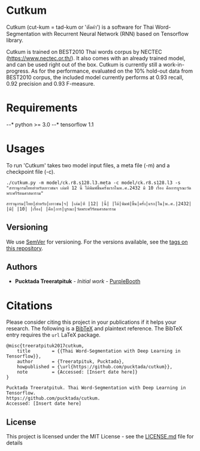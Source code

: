 # Cutkum
Cutkum (cut-kum = tad-kum or 'ตัดคำ') is a software for Thai Word-Segmentation with Recurrent Neural Network (RNN) based on Tensorflow library. 

Cutkum is trained on BEST2010 Thai words corpus by NECTEC (https://www.nectec.or.th/). It also comes with an already trained model, and can be used right out of the box. Cutkum is currently still a work-in-progress. As for the performance, evaluated on the 10% hold-out data from BEST2010 corpus, the included model currently performs at 0.93 recall, 0.92 precision and 0.93 F-measure. 

# Requirements
--* python >= 3.0
--* tensorflow 1.1

# Usages
To run 'Cutkum' takes two model input files, a meta file (-m) and a checkpoint file (-c). 

```
./cutkum.py -m model/ck.r8.s128.l3.meta -c model/ck.r8.s128.l3 -s "สารานุกรมไทยสำหรับเยาวชนฯ เล่มที 12 นี้ ได้พิมพ์ขึ้นครั้งแรกในพ.ศ.2432 มี 10 เรื่อง คือการบูรณะวัดพระศรีรัตนศาสดาราม"

สารานุกรม|ไทย|สำหรับ|เยาวชน|ฯ| |เล่ม|ที |12| |นี้| |ได้|พิมพ์|ขึ้น|ครั้ง|แรก|ใน|พ.ศ.|2432| |มี| |10| |เรื่อง| |คือ|การ|บูรณะ|วัดพระศรีรัตนศาสดาราม
```

## Versioning

We use [SemVer](http://semver.org/) for versioning. For the versions available, see the [tags on this repository](https://github.com/your/project/tags). 

## Authors

* **Pucktada Treeratpituk** - *Initial work* - [PurpleBooth](https://github.com/PurpleBooth)


# Citations
Please consider citing this project in your publications if it helps your research.
The following is a [BibTeX](http://www.bibtex.org/) and plaintext reference.
The BibTeX entry requires the `url` LaTeX package.

```
@misc{treeratpituk2017cutkum,
    title        = {{Thai Word-Segmentation with Deep Learning in Tensorflow}},
    author       = {Treeratpituk, Pucktada},
    howpublished = {\url{https://github.com/pucktada/cutkum}},
    note         = {Accessed: [Insert date here]}
}

Pucktada Treeratpituk. Thai Word-Segmentation with Deep Learning in Tensorflow.
https://github.com/pucktada/cutkum.
Accessed: [Insert date here]
```

## License

This project is licensed under the MIT License - see the [LICENSE.md](LICENSE.md) file for details

